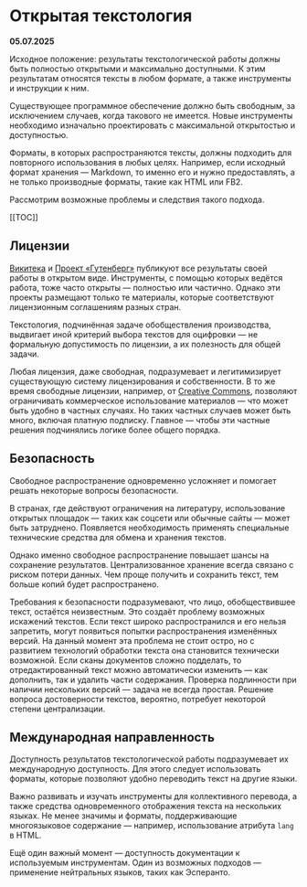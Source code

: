 # Открытая текстология

**05.07.2025**

Исходное положение: результаты текстологической работы должны быть полностью открытыми и максимально доступными. К этим результатам относятся тексты в любом формате, а также инструменты и инструкции к ним.

Существующее программное обеспечение должно быть свободным, за исключением случаев, когда такового не имеется. Новые инструменты необходимо изначально проектировать с максимальной открытостью и доступностью.

Форматы, в которых распространяются тексты, должны подходить для повторного использования в любых целях. Например, если исходный формат хранения — Markdown, то именно его и нужно предоставлять, а не только производные форматы, такие как HTML или FB2.

Рассмотрим возможные проблемы и следствия такого подхода.

[[TOC]]

## Лицензии

[Викитека](textreview-wikisource.md) и [Проект «Гутенберг»](textreview-wikisource.md) публикуют все результаты своей работы в открытом виде. Инструменты, с помощью которых ведётся работа, тоже часто открыты — полностью или частично. Однако эти проекты размещают только те материалы, которые соответствуют лицензионным соглашениям разных стран.

Текстология, подчинённая задаче обобществления производства, выдвигает иной критерий выбора текстов для оцифровки — не формальную допустимость по лицензии, а их полезность для общей задачи.

Любая лицензия, даже свободная, подразумевает и легитимизирует существующую систему лицензирования и собственности. В то же время свободные лицензии, например, от [Creative Commons](https://ru.wikipedia.org/wiki/Creative_Commons), позволяют ограничивать коммерческое использование материалов — что может быть удобно в частных случаях. Но таких частных случаев может быть много, включая платную подписку. Главное — чтобы эти частные решения подчинялись логике более общего порядка.

## Безопасность

Свободное распространение одновременно усложняет и помогает решать некоторые вопросы безопасности.

В странах, где действуют ограничения на литературу, использование открытых площадок — таких как соцсети или обычные сайты — может быть затруднено. Появляется необходимость применять специальные технические средства для обмена и хранения текстов.

Однако именно свободное распространение повышает шансы на сохранение результатов. Централизованное хранение всегда связано с риском потери данных. Чем проще получить и сохранить текст, тем больше копий будет распространено.

Требования к безопасности подразумевают, что лицо, обобществившее текст, остаётся неизвестным. Это создаёт проблему возможных искажений текстов. Если текст широко распространился и его нельзя запретить, могут появиться попытки распространения изменённых версий. На данный момент эта проблема не стоит остро, но с развитием технологий обработки текста она становится технически возможной. Если сканы документов сложно подделать, то отредактированный текст можно автоматически изменить — как дополнить, так и удалить части содержания. Проверка подлинности при наличии нескольких версий — задача не всегда простая. Решение вопроса достоверности текстов, вероятно, потребует некоторой степени централизации.

## Международная направленность

Доступность результатов текстологической работы подразумевает их международную доступность. Для этого следует использовать форматы, которые позволяют удобно переводить текст на другие языки.

Важно развивать и изучать инструменты для коллективного перевода, а также средства одновременного отображения текста на нескольких языках. Не менее значимы и форматы, поддерживающие многоязыковое содержание — например, использование атрибута `lang` в HTML.

Ещё один важный момент — доступность документации к используемым инструментам. Один из возможных подходов — применение нейтральных языков, таких как Эсперанто.